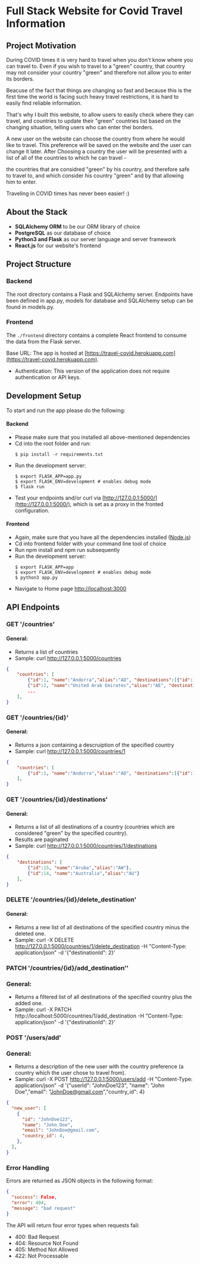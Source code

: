 # Full Stack Website for Covid Travel Information 

## Project Motivation

During COVID times it is very hard to travel when you don't know where you can travel to. Even if you wish to travel to a "green" country, that country may not consider your country "green" and therefore not allow you to enter its borders. 

Beacuse of the fact that things are changing so fast and because this is the first time the world is facing such heavy travel restrictions, it is hard to easily find reliable information.

That's why I built this website, to allow users to easily check where they can travel, and countries to update their "green" countries list based on the changing situation, telling users who can enter thei borders.

A new user on the website can choose the country from where he would like to travel. This preference will be saved on the website and the user can change it later. After Choosing a country the user will be presented with a list of all of the countries to which he can travel - 

the countries that are considred "green" by his country, and therefore safe to travel to, and which consider his country "green" and by that allowing him to enter.

Traveling in COVID times has never been easier! :)


## About the Stack

* **SQLAlchemy ORM** to be our ORM library of choice
* **PostgreSQL** as our database of choice
* **Python3 and Flask** as our server language and server framework
* **React.js** for our website's frontend


## Project Structure

### Backend

The root directory contains a Flask and SQLAlchemy server. Endpoints have been defined in app.py, models for database and SQLAlchemy setup can be found in models.py. 

### Frontend
The `./frontend` directory contains a complete React frontend to consume the data from the Flask server.

Base URL: The app is hosted at [https://travel-covid.herokuapp.com](https://travel-covid.herokuapp.com).
* Authentication: This version of the application does not require authentication or API keys.

## Development Setup
To start and run the app please do the following:


#### Backend

- Please make sure that you installed all above-mentioned dependencies
- Cd into the root folder and run:
  ```
  $ pip install -r requirements.txt
  ```
- Run the development server:
  ```
  $ export FLASK_APP=app.py
  $ export FLASK_ENV=development # enables debug mode
  $ flask run
  ```
- Test your endpoints and/or curl via [http://127.0.0.1:5000/](http://127.0.0.1:5000/), which is set as a proxy in the fronted configuration.


#### Frontend

- Again, make sure that you have all the dependencies installed ([Node.js](https://nodejs.org/en/download/))
- Cd into frontend folder with your command line tool of choice
- Run npm install and npm run subsequently
- Run the development server:
  ```
  $ export FLASK_APP=app
  $ export FLASK_ENV=development # enables debug mode
  $ python3 app.py
  ```
- Navigate to Home page [http://localhost:3000](http://localhost:3000)


## API Endpoints

### GET '/countries'
#### General:
- Returns a list of countries
- Sample: curl http://127.0.0.1:5000/countries

```json
{
    "countries": [
        {"id":1, "name":"Andorra","alias":"AD", "destinations":[{"id":15, "name":"Aruba","alias":"AW"}, {"id":14, "name":"Australia","alias":"AU"}]},
        {"id":2, "name":"United Arab Emirates","alias":"AE", "destinations":[]},
        ...
    ],
}
```

### GET '/countries/{id}'
#### General:
- Returns a json containing a descruiption of the specified country
- Sample: curl http://127.0.0.1:5000/countries/1

```json
{
    "countries": [
        {"id":1, "name":"Andorra","alias":"AD", "destinations":[{"id":15, "name":"Aruba","alias":"AW"}, {"id":14, "name":"Australia","alias":"AU"}]},
    ],
}
```

### GET '/countries/{id}/destinations'
#### General:
- Returns a list of all destinations of a country (countries which are considered "green" by the specified country).
- Results are paginated
- Sample: curl http://127.0.0.1:5000/countries/1/destinations
```json
{
    "destinations": [
        {"id":15, "name":"Aruba","alias":"AW"},
        {"id":14, "name":"Australia","alias":"AU"}
    ],
}
```
### DELETE '/countries/{id}/delete_destination'
#### General:
- Returns a new list of all destinations of the specified country minus the deleted one.
- Sample: curl -X DELETE http://127.0.0.1:5000/countries/1/delete_destination -H "Content-Type: application/json" -d '{"destinationId": 2}'

### PATCH '/countries/{id}/add_destination''
### General:
- Returns a filtered list of all destinations of the specified country plus the added one.
- Sample: curl -X PATCH http://localhost:5000/countries/1/add_destination -H "Content-Type: application/json" -d '{"destinationId": 2}'

### POST '/users/add'
### General:
- Returns a description of the new user with the country preference (a country which the user chose to travel from).
- Sample: curl -X POST http://127.0.0.1:5000/users/add -H "Content-Type: application/json" -d '{"userId": "JohnDoe123", "name": "John Doe","email":     "JohnDoe@gmail.com","country_id": 4}
```json
{
  "new_user": [
    {
      "id": "JohnDoe123",
      "name": "John Doe",
      "email": "JohnDoe@gmail.com",
      "country_id": 4,
    },
  ],
}
```


### Error Handling
Errors are returned as JSON objects in the following format:

```json
{
  "success": False,
  "error": 404,
  "message": "bad request"
}
```

The API will return four error types when requests fail:

* 400: Bad Request
* 404: Resource Not Found
* 405: Method Not Allowed
* 422: Not Processable


